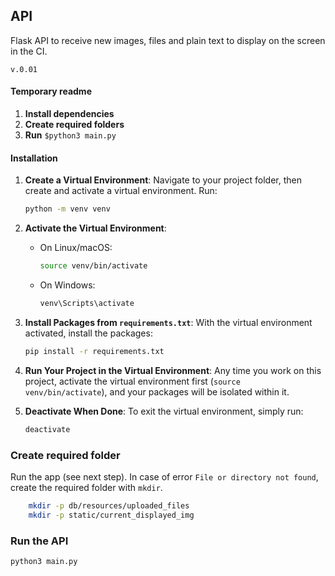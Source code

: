 ## API
Flask API to receive new images, files and plain text to display on the screen in the CI. 

`v.0.01`

#### Temporary readme

1. **Install dependencies**
2. **Create required folders**
3. **Run** `$python3 main.py`

#### Installation

1. **Create a Virtual Environment**:
   Navigate to your project folder, then create and activate a virtual environment. Run:

   ```bash
   python -m venv venv
   ```

2. **Activate the Virtual Environment**:
   - On Linux/macOS:
     ```bash
     source venv/bin/activate
     ```
   - On Windows:
     ```bash
     venv\Scripts\activate
     ```

3. **Install Packages from `requirements.txt`**:
   With the virtual environment activated, install the packages:

   ```bash
   pip install -r requirements.txt
   ```

4. **Run Your Project in the Virtual Environment**:
   Any time you work on this project, activate the virtual environment first (`source venv/bin/activate`), and your packages will be isolated within it.

5. **Deactivate When Done**:
   To exit the virtual environment, simply run:

   ```bash
   deactivate
   ```


### Create required folder
Run the app (see next step). In case of error `File or directory not found`, create the required folder with `mkdir`.
```bash
    mkdir -p db/resources/uploaded_files
    mkdir -p static/current_displayed_img
```
### Run the API
   ```bash
   python3 main.py
   ```